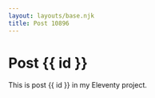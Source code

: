 ```yaml
---
layout: layouts/base.njk
title: Post 10896
---
```


# Post {{ id }}

This is post {{ id }} in my Eleventy project.
